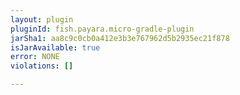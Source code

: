```yaml
---
layout: plugin
pluginId: fish.payara.micro-gradle-plugin
jarSha1: aa8c9c0cb0a412e3b3e767962d5b2935ec21f878
isJarAvailable: true
error: NONE
violations: []

---
```

